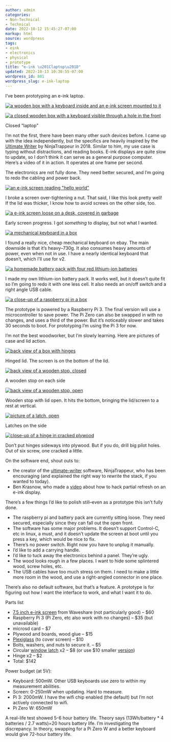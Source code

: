 ```yaml
---
author: admin
categories:
- Non-Technical
- Technical
date: 2022-10-12 15:45:27-07:00
markup: html
source: wordpress
tags:
- eink
- electronics
- physical
- prototype
title: "e-ink \u201Claptop\u201D"
updated: 2022-10-13 10:30:55-07:00
wordpress_id: 801
wordpress_slug: e-ink-laptop
---
```

I’ve been prototyping an e-ink laptop.

[![a wooden box with a keyboard inside and an e-ink screen mounted to it](https://blog.za3k.com/wp-content/uploads/2022/10/front_view_open-1024x768.jpg)](https://blog.za3k.com/wp-content/uploads/2022/10/front_view_open-scaled.jpg)

[![a closed wooden box with a keyboard visible through a hole in the front](https://blog.za3k.com/wp-content/uploads/2022/10/front_view-300x225.jpg)](https://blog.za3k.com/wp-content/uploads/2022/10/front_view-scaled.jpg)

Closed “laptop”

I’m not the first, there have been many other such devices before. I came up with the idea independently, but the specifics are heavily inspired by the [Ultimate Writer](https://alternativebit.fr/posts/ultimate-writer/) by NinjaTrappeur in 2018. Similar to him, my use case is typing without distractions, and reading books. E-ink displays are quite slow to update, so I don’t think it can serve as a general purpose computer. Here’s a video of it in action. It operates at one frame per second.

The electronics are not fully done. They need better secured, and I’m going to redo the cabling and power back.

[![an e-ink screen reading "hello world"](https://blog.za3k.com/wp-content/uploads/2022/10/screen_closeup-1024x768.jpg)](https://blog.za3k.com/wp-content/uploads/2022/10/screen_closeup-scaled.jpg)

I broke a screen over-tightening a nut. That said, I like this look pretty well! If the lid was thicker, I know how to avoid screws on the other side, too.

[![a e-ink screen loose on a desk, covered in garbage](https://blog.za3k.com/wp-content/uploads/2022/10/early_garbage-crop-300x224.jpg)](https://blog.za3k.com/wp-content/uploads/2022/10/early_garbage-crop-scaled.jpg)

Early screen progress. I got *something* to display, but not what I wanted.

[![a mechanical keyboard in a box](https://blog.za3k.com/wp-content/uploads/2022/10/keyboard_closeup-300x225.jpg)](https://blog.za3k.com/wp-content/uploads/2022/10/keyboard_closeup-scaled.jpg)

I found a really nice, cheap mechanical keyboard on ebay. The main downside is that it’s heavy–730g. It also consumes heavy amounts of power, even when not in use. I have a nearly identical keyboard that doesn’t, which I’ll use for v2.

[![a homemade battery pack with four red lithium-ion batteries](https://blog.za3k.com/wp-content/uploads/2022/10/battery_back_closeup-300x225.jpg)](https://blog.za3k.com/wp-content/uploads/2022/10/battery_back_closeup-scaled.jpg)

I made my own lithium-ion battery pack. It works well, but it doesn’t quite fit so I’m going to redo it with one less cell. It also needs an on/off switch and a right angle USB cable.

[![a close-up of a raspberry pi in a box](https://blog.za3k.com/wp-content/uploads/2022/10/pi_closeup-300x225.jpg)](https://blog.za3k.com/wp-content/uploads/2022/10/pi_closeup-scaled.jpg)

The prototype is powered by a Raspberry Pi 3. The final version will use a microcontroller to save power. The Pi Zero can also be swapped in with no changes, and uses a third of the power. But it’s noticeably slower and takes 30 seconds to boot. For prototyping I’m using the Pi 3 for now.

I’m not the best woodworker, but I’m slowly learning. Here are pictures of case and lid action.

[![back view of a box with hinges](https://blog.za3k.com/wp-content/uploads/2022/10/added_back_stops-300x225.jpg)](https://blog.za3k.com/wp-content/uploads/2022/10/added_back_stops-scaled.jpg)

Hinged lid. The screen is on the bottom of the lid.

[![back view of a wooden stop, closed](https://blog.za3k.com/wp-content/uploads/2022/10/back_stop-300x225.jpg)](https://blog.za3k.com/wp-content/uploads/2022/10/back_stop-scaled.jpg)

A wooden stop on each side

[![back view of a wooden stop, open](https://blog.za3k.com/wp-content/uploads/2022/10/back_stop_action-300x225.jpg)](https://blog.za3k.com/wp-content/uploads/2022/10/back_stop_action-scaled.jpg)

Wooden stop with lid open. It hits the bottom, bringing the lid/screen to a rest at vertical.

[![picture of a latch, open](https://blog.za3k.com/wp-content/uploads/2022/10/hinge-300x225.jpg)](https://blog.za3k.com/wp-content/uploads/2022/10/hinge-scaled.jpg)

Latches on the side

[![close-up of a hinge in cracked plywood](https://blog.za3k.com/wp-content/uploads/2022/10/hinge_crack-300x225.jpg)](https://blog.za3k.com/wp-content/uploads/2022/10/hinge_crack-scaled.jpg)

Don’t put hinges sideways into plywood. But if you do, drill big pilot holes. Out of six screw, one cracked a little.

On the software end, shout outs to:

-   the creator of the [ultimate-writer](https://github.com/NinjaTrappeur/ultimate-writer) software, NinjaTrappeur, who has been encouraging (and explained the right way to rewrite the stack, if you wanted to today).
-   Ben Krasnow, who made a [video](https://www.youtube.com/watch?v=MsbiO8EAsGw&ab_channel=AppliedScience) about how to hack partial refresh on an e-ink display.

There’s a few things I’d like to polish still–even as a prototype this isn’t fully done.

-   The raspberry pi and battery pack are currently sitting loose. They need secured, especially since they can fall out the open front.
-   The software has some major problems. It doesn’t support Control-C, etc in linux, a must, and it doesn’t update the screen at boot until you press a key, which would be nice to fix.
-   There’s no power switch. Right now you have to unplug it manually.
-   I’d like to add a carrying handle.
-   I’d like to tuck away the electronics behind a panel. They’re ugly.
-   The wood looks rough in a few places. I want to hide some splintered wood, screw holes, etc.
-   The USB cables have too much stress on them. I need to make a little more room in the wood, and use a right-angled connector in one place.

There’s also no default software, but that’s a feature. A prototype is for figuring out how I want the interface to work, and what I want it to do.

Parts list

-   [7.5 inch e-ink screen](https://www.waveshare.com/7.5inch-e-paper-hat.htm) from Waveshare (not particularly good) – $60
-   Raspberry Pi 3 (Pi Zero, etc also work with no changes) – $35 (but unavailable)
-   microsd card – $7
-   Plywood and boards, wood glue – $15
-   [Plexiglass](https://www.amazon.com/gp/product/B088LXM1P1) (to cover screen) – $10
-   Bolts, washers, and nuts to secure it. – $5
-   Circular [window latch](https://www.amazon.com/dp/B000CSGD1U) x2 – $8 (or use $10 smaller [version](https://www.amazon.com/dp/B09ZTLLC6K))
-   Hinge x2 – $2
-   Total: $142

Power budget (at 5V):

-   Keyboard: 500mW. Other USB keyboards use zero to within my measurement abilities.
-   Screen: 0-250mW when updating. Hard to measure.
-   Pi 3: 2000mW. I have the wifi chip enabled (the default) but I’m not actively connected to wifi.
-   Pi Zero W: 650mW

A real-life test showed 5-6 hour battery life. Theory says (13Wh/battery \* 4 batteries / 2.7 watts)=20 hours battery life. I’m investigating the discrepancy. In theory, swapping for a Pi Zero W and a better keyboard would give 72-hour battery life.

